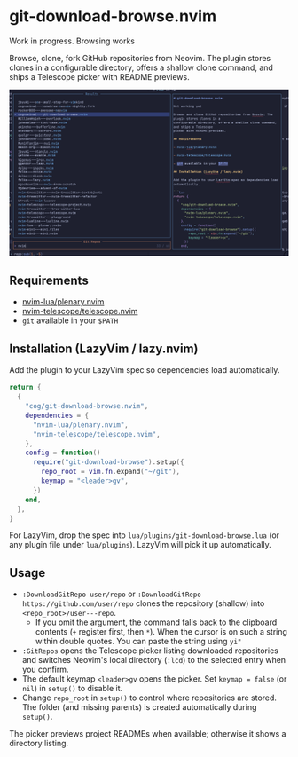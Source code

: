 # git-download-browse.nvim

Work in progress. Browsing works

Browse, clone, fork GitHub repositories from Neovim. The plugin stores clones
in a configurable directory,
offers a shallow clone command, and ships a Telescope
picker with README previews.

![screenshot](./assets/screenshot.png)

## Requirements

- [nvim-lua/plenary.nvim](https://github.com/nvim-lua/plenary.nvim)
- [nvim-telescope/telescope.nvim](https://github.com/nvim-telescope/telescope.nvim)
- `git` available in your `$PATH`

## Installation (LazyVim / lazy.nvim)

Add the plugin to your LazyVim spec so dependencies load automatically.

```lua
return {
  {
    "cog/git-download-browse.nvim",
    dependencies = {
      "nvim-lua/plenary.nvim",
      "nvim-telescope/telescope.nvim",
    },
    config = function()
      require("git-download-browse").setup({
        repo_root = vim.fn.expand("~/git"),
        keymap = "<leader>gv",
      })
    end,
  },
}
```

For LazyVim, drop the spec into `lua/plugins/git-download-browse.lua` (or any
plugin file under `lua/plugins`). LazyVim will pick it up automatically.

## Usage

- `:DownloadGitRepo user/repo` or `:DownloadGitRepo https://github.com/user/repo`
  clones the repository (shallow) into `<repo_root>/user---repo`.
  - If you omit the argument, the command falls back to the clipboard contents
    (`+` register first, then `*`). When the cursor is on such a string within double quotes. You can paste the string using `yi"`
- `:GitRepos` opens the Telescope picker listing downloaded repositories and
  switches Neovim's local directory (`:lcd`) to the selected entry when you
  confirm.
- The default keymap `<leader>gv` opens the picker. Set `keymap = false` (or
  `nil`) in `setup()` to disable it.
- Change `repo_root` in `setup()` to control where repositories are stored. The
  folder (and missing parents) is created automatically during `setup()`.

The picker previews project READMEs when available; otherwise it shows a
directory listing.
